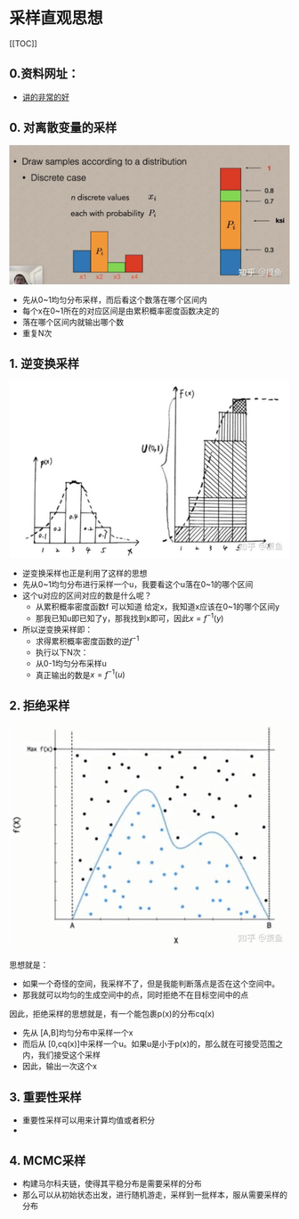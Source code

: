# 采样直观思想

[[TOC]]

## 0.资料网址：

- [讲的非常的好](https://zhuanlan.zhihu.com/p/396618080)

## 0. 对离散变量的采样

![preview](./pic/v2-a827259ed788afbe21be02720a4f75be_r.jpg)

- 先从0~1均匀分布采样，而后看这个数落在哪个区间内
- 每个x在0~1所在的对应区间是由累积概率密度函数决定的
- 落在哪个区间内就输出哪个数
- 重复N次

## 1. 逆变换采样

![img](./pic/v2-f886626776acb6051c481ab6d82a5822_720w.jpg)

- 逆变换采样也正是利用了这样的思想
- 先从0~1均匀分布进行采样一个u，我要看这个u落在0~1的哪个区间
- 这个u对应的区间对应的数是什么呢？
  - 从累积概率密度函数f 可以知道 给定x，我知道x应该在0~1的哪个区间y
  - 那我已知u即已知了y，那我找到x即可，因此$x = f^{-1}(y)$
- 所以逆变换采样即：
  - 求得累积概率密度函数的逆$f^{-1}$
  - 执行以下N次：
  - 从0-1均匀分布采样u
  - 真正输出的数是$x=f^{-1}(u)$

## 2. 拒绝采样

![img](./pic/v2-83247de7e9d4e98d8314e735f8dbd244_720w.jpg)

思想就是：

- 如果一个奇怪的空间，我采样不了，但是我能判断落点是否在这个空间中。
- 那我就可以均匀的生成空间中的点，同时拒绝不在目标空间中的点

因此，拒绝采样的思想就是，有一个能包裹p(x)的分布cq(x)

- 先从 [A,B]均匀分布中采样一个x
- 而后从 [0,cq(x)]中采样一个u。如果u是小于p(x)的，那么就在可接受范围之内，我们接受这个采样
- 因此，输出一次这个x

## 3. 重要性采样

- 重要性采样可以用来计算均值或者积分
- 

## 4. MCMC采样

- 构建马尔科夫链，使得其平稳分布是需要采样的分布
- 那么可以从初始状态出发，进行随机游走，采样到一批样本，服从需要采样的分布

